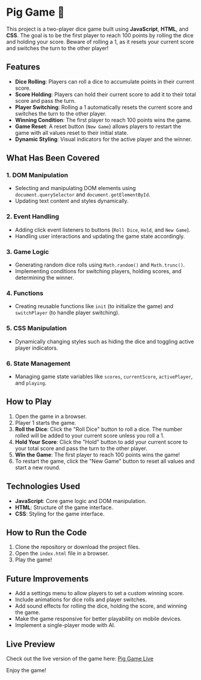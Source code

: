 # Pig Game 🎲

This project is a two-player dice game built using **JavaScript**, **HTML**, and **CSS**. The goal is to be the first player to reach 100 points by rolling the dice and holding your score. Beware of rolling a 1, as it resets your current score and switches the turn to the other player!

## Features

- **Dice Rolling**: Players can roll a dice to accumulate points in their current score.
- **Score Holding**: Players can hold their current score to add it to their total score and pass the turn.
- **Player Switching**: Rolling a 1 automatically resets the current score and switches the turn to the other player.
- **Winning Condition**: The first player to reach 100 points wins the game.
- **Game Reset**: A reset button (`New Game`) allows players to restart the game with all values reset to their initial state.
- **Dynamic Styling**: Visual indicators for the active player and the winner.

## What Has Been Covered

### 1. **DOM Manipulation**

- Selecting and manipulating DOM elements using `document.querySelector` and `document.getElementById`.
- Updating text content and styles dynamically.

### 2. **Event Handling**

- Adding click event listeners to buttons (`Roll Dice`, `Hold`, and `New Game`).
- Handling user interactions and updating the game state accordingly.

### 3. **Game Logic**

- Generating random dice rolls using `Math.random()` and `Math.trunc()`.
- Implementing conditions for switching players, holding scores, and determining the winner.

### 4. **Functions**

- Creating reusable functions like `init` (to initialize the game) and `switchPlayer` (to handle player switching).

### 5. **CSS Manipulation**

- Dynamically changing styles such as hiding the dice and toggling active player indicators.

### 6. **State Management**

- Managing game state variables like `scores`, `currentScore`, `activePlayer`, and `playing`.

## How to Play

1. Open the game in a browser.
2. Player 1 starts the game.
3. **Roll the Dice**: Click the "Roll Dice" button to roll a dice. The number rolled will be added to your current score unless you roll a 1.
4. **Hold Your Score**: Click the "Hold" button to add your current score to your total score and pass the turn to the other player.
5. **Win the Game**: The first player to reach 100 points wins the game!
6. To restart the game, click the "New Game" button to reset all values and start a new round.

## Technologies Used

- **JavaScript**: Core game logic and DOM manipulation.
- **HTML**: Structure of the game interface.
- **CSS**: Styling for the game interface.

## How to Run the Code

1. Clone the repository or download the project files.
2. Open the `index.html` file in a browser.
3. Play the game!

## Future Improvements

- Add a settings menu to allow players to set a custom winning score.
- Include animations for dice rolls and player switches.
- Add sound effects for rolling the dice, holding the score, and winning the game.
- Make the game responsive for better playability on mobile devices.
- Implement a single-player mode with AI.

## Live Preview

Check out the live version of the game here: [Pig Game Live](https://pig-game-swart.vercel.app/)

Enjoy the game!
